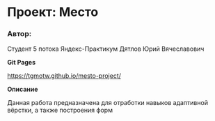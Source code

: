 # Проект: Место

### Автор:
Студент 5 потока Яндекс-Практикум
Дятлов Юрий Вячеславович

**Git Pages**

https://tgmotw.github.io/mesto-project/

**Описание**

Данная работа предназначена для отработки навыков адаптивной вёрстки,
а также построения форм

